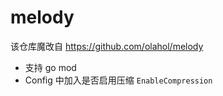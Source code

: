 # melody

该仓库魔改自 https://github.com/olahol/melody

* 支持 go mod
* Config 中加入是否启用压缩 `EnableCompression`
